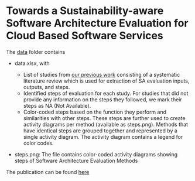 # Towards a Sustainability-aware Software Architecture Evaluation for Cloud Based Software Services

The [data](data/) folder contains
  - data.xlsx, with
    - List of studies from [our previous work](https://research.vu.nl/ws/portalfiles/portal/217234254/PosterPaper_ICSA23_IFatima_CameraReady.pdf) consisting of a systematic literature review which is used for extraction of SA evaluation inputs, outputs, and steps.
    - Identified steps of evaluation for each study. For studies that did not provide any information on the steps they followed, we mark their steps as NA (Not Available).
    - Color-coded steps based on the function they perform and similarities with other steps. These steps are further used to create activity diagrams per method (available as steps.png). Methods that have identical steps are grouped together and represented by a single activity diagram.  The activity diagram contains a legend for color codes.

  - steps.png: The file contains color-coded activity diagrams showing steps of Software Architecture Evaluation Methods

The publication can be found [here](https://research.vu.nl/en/publications/towards-a-sustainability-aware-software-architecture-evaluation-f)
